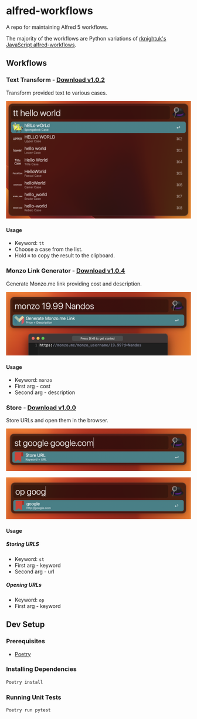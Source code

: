 # alfred-workflows
A repo for maintaining Alfred 5 workflows.

The majority of the workflows are Python variations of [rknightuk's JavaScript alfred-workflows](https://github.com/rknightuk/alfred-workflows).

## Workflows
### Text Transform - [Download v1.0.2](workflows/text_transform/text_transform.alfredworkflow)

Transform provided text to various cases.

![text_transform screenshot](workflows/text_transform/src/text_transform_screenshot.png)


#### Usage
- Keyword: `tt`
- Choose a case from the list.
- Hold `⌘` to copy the result to the clipboard.




### Monzo Link Generator - [Download v1.0.4](workflows/monzo/monzo.alfredworkflow)

Generate Monzo.me link providing cost and description.

![monzo-link-generator screenshot](workflows/monzo/src/monzo_screenshot.png)

#### Usage
- Keyword: `monzo`
- First arg - cost
- Second arg - description


### Store - [Download v1.0.0](workflows/store/store.alfredworkflow)

Store URLs and open them in the browser.

![store screenshot](workflows/store/src/store_screenshot.png)

![store open screenshot](workflows/store/src/store_open_screenshot.png)

#### Usage
##### Storing URLS
- Keyword: `st`
- First arg - keyword
- Second arg - url

##### Opening URLs
- Keyword: `op`
- First arg - keyword


## Dev Setup
### Prerequisites
- [Poetry](https://python-poetry.org/docs/#installation)

### Installing Dependencies
```bash
Poetry install
```

### Running Unit Tests
```bash
Poetry run pytest
```